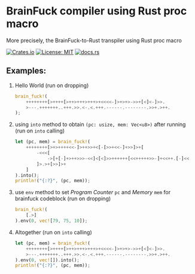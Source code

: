 # BrainFuck compiler using Rust proc macro
More precisely, the BrainFuck-to-Rust transpiler using Rust proc macro

[![Crates.io](https://img.shields.io/crates/v/bflib)](https://crates.io/crates/bflib)
[![License: MIT](https://img.shields.io/badge/License-MIT-green.svg)](https://opensource.org/licenses/MIT)
[![docs.rs](https://docs.rs/rustpython/badge.svg)](https://docs.rs/bflib/)




## Examples:

1. Hello World
   (run on dropping)
   ```rust
   brain_fuck!(
       ++++++++[>++++[>++>+++>+++>+<<<<-]>+>+>->>+[<]<-]>>.
       >---.+++++++..+++.>>.<-.<.+++.------.--------.>>+.>++.
   );
   ```
2. using `into` method to obtain `(pc: usize, mem: Vec<u8>)` after running
   (run on `into` calling)
   ```rust
   let (pc, mem) = brain_fuck!(
       ++++++++[>+>++++<<-]>++>>+<[-[>>+<<-]+>>]>+[
           -<<<[
               ->[+[-]+>++>>>-<<]<[<]>>++++++[<<+++++>>-]+<<++.[-]<<
           ]>.>+[>>]>+
       ]
   ).into();
   println!("{:?}", (pc, mem));
   ```
3. use `env` method to set _Program Counter_ `pc` and _Memory_ `mem` for brainfuck codeblock
   (run on dropping)
   ```rust
   brain_fuck!(
       [.>]
   ).env(0, vec![79, 75, 10]);
   ```
4. Altogether
   (run on `into` calling)
   ```rust
   let (pc, mem) = brain_fuck!(
       ++++++++[>++++[>++>+++>+++>+<<<<-]>+>+>->>+[<]<-]>>.
       >---.+++++++..+++.>>.<-.<.+++.------.--------.>>+.>++.
   ).env(0, vec![]).into();
   println!("{:?}", (pc, mem));
   ```